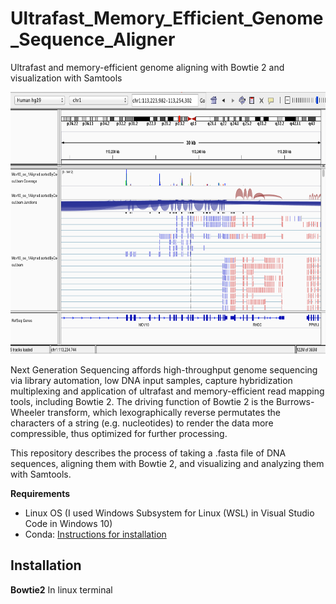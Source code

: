 # Ultrafast_Memory_Efficient_Genome_Sequence_Aligner
Ultrafast and memory-efficient genome aligning with Bowtie 2 and visualization with Samtools

<a href="url"><img src="https://github.com/MattLondon101/Images/blob/master/samtools.png" align="center" height="422" width="723" ></a>

Next Generation Sequencing affords high-throughput genome sequencing via library automation, low DNA input samples, capture hybridization multiplexing and application of ultrafast and memory-efficient read mapping tools, including Bowtie 2. The driving function of Bowtie 2 is the Burrows-Wheeler transform, which lexographically reverse permutates the characters of a string (e.g. nucleotides) to render the data more compressible, thus optimized for further processing.

This repository describes the process of taking a .fasta file of DNA sequences, aligning them with Bowtie 2, and visualizing and analyzing them with Samtools.

**Requirements**
* Linux OS (I used Windows Subsystem for Linux (WSL) in Visual Studio Code in Windows 10)
* Conda: [Instructions for installation](https://conda.io/projects/conda/en/latest/user-guide/install/linux.html)

## Installation
**Bowtie2**
In linux terminal




